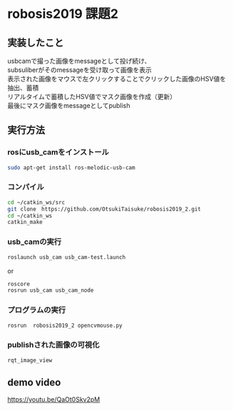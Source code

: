 # robosis2019 課題2

## 実装したこと  
usbcamで撮った画像をmessageとして投げ続け、  
subsuliberがそのmessageを受け取って画像を表示  
表示された画像をマウスで左クリックすることでクリックした画像のHSV値を抽出、蓄積  
リアルタイムで蓄積したHSV値でマスク画像を作成（更新）  
最後にマスク画像をmessageとしてpublish  

## 実行方法
### rosにusb_camをインストール　　
```bash  
sudo apt-get install ros-melodic-usb-cam
```
### コンパイル
```bash  
cd ~/catkin_ws/src  
git clone　https://github.com/OtsukiTaisuke/robosis2019_2.git　　
cd ~/catkin_ws
catkin_make
```
### usb_camの実行
```bash  
roslaunch usb_cam usb_cam-test.launch  
```
or  
```bash  
roscore
rosrun usb_cam usb_cam_node
```
### プログラムの実行
```bash  
rosrun  robosis2019_2 opencvmouse.py 
```
### publishされた画像の可視化
```bash  
rqt_image_view
```
## demo video
https://youtu.be/QaOt0Skv2pM
